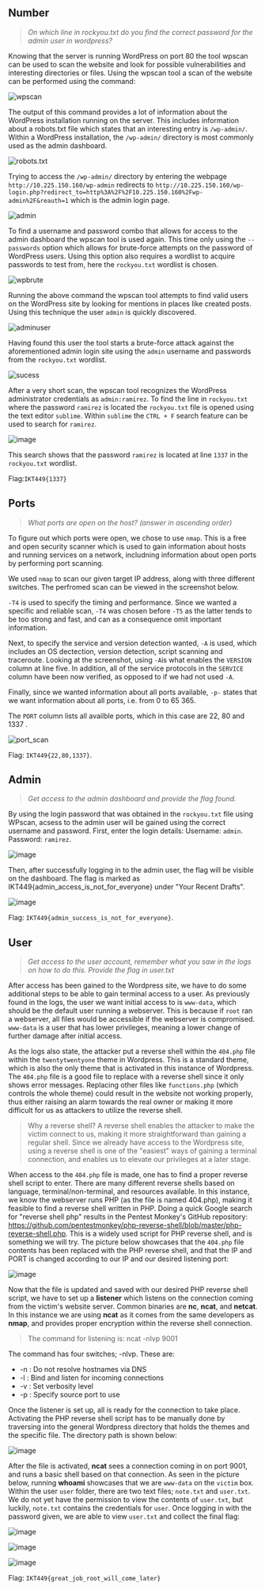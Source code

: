 ## Number
>*On which line in rockyou.txt do you find the correct password for the admin user in wordpress?*

Knowing that the server is running WordPress on port 80 the tool wpscan can be used to scan the website and look for possible vulnerabilities and interesting directories or files. Using the wpscan tool a scan of the website can be performed using the command:

![wpscan](https://user-images.githubusercontent.com/59768512/152354724-03a29621-df1f-438f-8fe7-a5e1ccd7a163.png)

The output of this command provides a lot of information about the WordPress installation running on the server. This includes information about a robots.txt file which states that an interesting entry is `/wp-admin/`. Within a WordPress installation, the `/wp-admin/` directory is most commonly used as the admin dashboard. 

![robots.txt](https://user-images.githubusercontent.com/59768512/152354867-6a364ba4-9370-44ee-a746-de3b79ec13ac.png)

Trying to access the `/wp-admin/` directory by entering the webpage `http://10.225.150.160/wp-admin` redirects to `http://10.225.150.160/wp-login.php?redirect_to=http%3A%2F%2F10.225.150.160%2Fwp-admin%2F&reauth=1` which is the admin login page.

![admin](https://user-images.githubusercontent.com/59768512/152354961-d49d19a1-0f5e-4793-92c7-04fdc1484d28.png)

To find a username and password combo that allows for access to the admin dashboard the wpscan tool is used again. This time only using the `--passwords` option which allows for brute-force attempts on the password of WordPress users. Using this option also requires a wordlist to acquire passwords to test from, here the `rockyou.txt` wordlist is chosen.

![wpbrute](https://user-images.githubusercontent.com/59768512/152354596-62286464-89d2-4210-a0bc-732890f5c6cf.png)

Running the above command the wpscan tool attempts to find valid users on the WordPress site by looking for mentions in places like created posts. Using this technique the user `admin` is quickly discovered.

![adminuser](https://user-images.githubusercontent.com/59768512/154031838-81c8435c-5538-4749-b4b6-2e8b9d4883fd.png)

Having found this user the tool starts a brute-force attack against the aforementioned admin login site using the `admin` username and passwords from the `rockyou.txt` wordlist.

![sucess](https://user-images.githubusercontent.com/59768512/154031211-98d7d02a-71f8-4d48-b693-0c3fdb49688f.png)

After a very short scan, the wpscan tool recognizes the WordPress administrator credentials as `admin:ramirez`. To find the line in `rockyou.txt` where the password `ramirez` is located the `rockyou.txt` file is opened using the text editor `sublime`. Within `sublime` the `CTRL + F` search feature can be used to search for `ramirez`.

![image](https://user-images.githubusercontent.com/70077872/152354630-5cca4df8-3ad0-4971-817d-d4cd3695bb33.png)

This search shows that the password `ramirez` is located at line `1337` in the `rockyou.txt` wordlist. 

Flag:`IKT449{1337}` 

## Ports

> *What ports are open on the host? (answer in ascending order)*

To figure out which ports were open, we chose to use `nmap`. This is a free and open security scanner which is used to gain information about hosts and running services on a network, includning information about open ports by performing port scanning. 

We used `nmap` to scan our given target IP address, along with three different switches. The perfromed scan can be viewed in the screenshot below. 

 `-T4` is used to specify the timing and performance. Since we wanted a specific and reliable scan, `-T4` was chosen before `-T5` as the latter tends to be too strong and fast, and can as a consequence omit important information. 

Next, to specify the service and version detection wanted, `-A` is used,  which includes an OS dectection, version detection, script scanning and traceroute. Looking at the screenshot, using `-A`is what enables the `VERSION` column at line five. In addition, all of the service protocols in the `SERVICE` column have been now verified, as opposed to if we had not used `-A`. 

Finally, since we wanted information about all ports available, `-p-` states that we want information about all ports, i.e. from 0 to 65 365. 

The `PORT` column lists all availble ports, which in this case are  22, 80 and 1337 .  

![port_scan](https://user-images.githubusercontent.com/72946914/152356071-995428fe-be9c-4fe4-83ca-b7526130de09.png)

Flag: `IKT449{22,80,1337}`.


## Admin

>*Get access to the admin dashboard and provide the flag found.*

By using the login password that was obtained in the `rockyou.txt` file using WPscan, acsess to the admin user will be gained using the correct username and password. First, enter the login details: Username: `admin`. Password: `ramirez`.

![image](https://user-images.githubusercontent.com/70077872/152356337-2013f9ae-2120-476f-be58-a3a0516eb1e9.png)

Then, after successfully logging in to the admin user, the flag will be visible on the dashboard. The flag is marked as IKT449{admin_access_is_not_for_everyone} under "Your Recent Drafts".

![image](https://user-images.githubusercontent.com/70077872/152356590-f2780792-8f93-4e09-8516-cd76fb041a90.png)

Flag: `IKT449{admin_success_is_not_for_everyone}`.


## User

>*Get access to the user account, remember what you saw in the logs on how to do this. Provide the flag in user.txt*

After access has been gained to the Wordpress site, we have to do some additional steps to be able to gain terminal access to a user. As previously found in the logs, the user we want initial access to is `www-data`, which should be the default user running a webserver. This is because if `root` ran a webserver, all files would be accessible if the webserver is compromised. `www-data` is a user that has lower privileges, meaning a lower change of further damage after initial access.

As the logs also state, the attacker put a reverse shell within the `404.php` file within the `twentytwentyone` theme in Wordpress. This is a standard theme, which is also the only theme that is activated in this instance of Wordpress. The `404.php` file is a good file to replace with a reverse shell since it only shows error messages. Replacing other files like `functions.php` (which controls the whole theme) could result in the website not working properly, thus either raising an alarm towards the real owner or making it more difficult for us as attackers to utilize the reverse shell.

> Why a reverse shell? A reverse shell enables the attacker to make the victim connect to us, making it more straightforward than gaining a regular shell. Since we already have access to the Wordpress site, using a reverse shell is one of the "easiest" ways of gaining a terminal connection, and enables us to elevate our privileges at a later stage.

When access to the `404.php` file is made, one has to find a proper reverse shell script to enter. There are many different reverse shells based on language, terminal/non-terminal, and resources available. In this instance, we know the webserver runs PHP (as the file is named 404.php), making it feasible to find a reverse shell written in PHP. Doing a quick Google search for "reverse shell php" results in the Pentest Monkey's GitHub repository: https://github.com/pentestmonkey/php-reverse-shell/blob/master/php-reverse-shell.php. This is a widely used script for PHP reverse shell, and is something we will try. The picture below showcases that the `404.php` file contents has been replaced with the PHP reverse shell, and that the IP and PORT is changed according to our IP and our desired listening port:



![image](https://user-images.githubusercontent.com/70077872/152762635-bb95d4b0-710a-4567-b918-d58e29b95c24.png)


Now that the file is updated and saved with our desired PHP reverse shell script, we have to set up a **listener** which listens on the connection coming from the victim's website server. Common binaries are **nc**, **ncat**, and **netcat**. In this instance we are using **ncat** as it comes from the same developers as **nmap**, and provides proper encryption within the reverse shell connection.

> The command for listening is: ncat -nlvp 9001 

The command has four switches; -nlvp. These are: 

* -n : Do not resolve hostnames via DNS
* -l : Bind and listen for incoming connections
* -v : Set verbosity level
* -p : Specify source port to use

Once the listener is set up, all is ready for the connection to take place. Activating the PHP reverse shell script has to be manually done by traversing into the general Wordpress directory that holds the themes and the specific file. The directory path is shown below:


![image](https://user-images.githubusercontent.com/70077872/152495938-3446f01d-5977-45d4-9c14-c104ef5c6837.png)


After the file is activated, **ncat** sees a connection coming in on port 9001, and runs a basic shell based on that connection. As seen in the picture below, running **whoami** showcases that we are `www-data` on the `victim` box. Within the user `user` folder, there are two text files; `note.txt` and `user.txt`. We do not yet have the permission to view the contents of `user.txt`, but luckily, `note.txt` contains the credentials for `user`. Once logging in with the password given, we are able to view `user.txt` and collect the final flag:


![image](https://user-images.githubusercontent.com/70077872/152495794-2651a028-68b2-4ed7-bf23-f2e5365c0312.png)



![image](https://user-images.githubusercontent.com/70077872/152495542-ded4206f-a13d-4897-8b72-50a2aacb24c5.png)


![image](https://user-images.githubusercontent.com/70077872/152496009-95482ebb-11eb-4878-bd5d-b28e4a5ad649.png)


Flag: `IKT449{great_job_root_will_come_later}`
